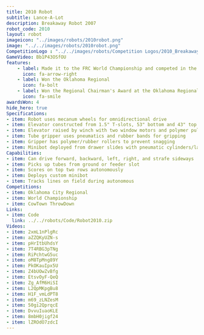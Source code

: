 ```yaml
---
title: 2010 Robot
subtitle: Lance-A-Lot
description: Breakaway Robot 2007
robot_code: 2010
layout: robot
imageicon: "../images/robots/2010robot.png"
image: "../../images/robots/2010robot.png"
CompetitionLogo : "../../images/robots/Competition Logos/2010_Breakaway.svg"
GameVideo: Bb1P43OSfOU
features:
    - label: Made it to the FRC World Championship and competed in the Archimedes Division
      icon: fa-arrow-right
    - label: Won the Oklahoma Regional
      icon: fa-bolt 
    - label: Won the Regional Chairman's Award at the Oklahoma Regional
      icon: fa-smile
awardsWon: 4
hide_hero: true
Specifications:
- item: Robot uses mecanum wheels for omnidirectional drive
- item: Elevator constructed from 1.5" T-slots, 53" bottom and 43" top sections
- item: Elevator raised by winch with two window motors and polymer pulleys
- item: Tube gripper uses pneumatics and rubber bands for gripping
- item: Gripper has polymer/rubber rollers to prevent snagging
- item: Minibot deployed from drawer slides with pneumatic cylinders/latches
Capabilities:
- item: Can drive forward, backward, left, right, and strafe sideways
- item: Picks up tubes from ground or feeder slot
- item: Scores on top two rows autonomously
- item: Deploys custom minibot
- item: Tracks lines on field during autonomous
Competitions:
- item: Oklahoma City Regional
- item: World Championship
- item: CowTown ThrowDown
Links:
- item: Code
  link: ../../robots/Code/Robot2010.zip
Videos:
- item: 2xmL1nPlgRc
- item: aZZQKyUZN-s
- item: pHrItbUhdsY
- item: 7T4RBG3pTNg
- item: RiPchtwG5uc
- item: oM8TpMng89Y
- item: PkOKauIpx5U
- item: Z4bUOwZvBfg
- item: EtsvOyF-QeQ
- item: Zg_AfM6HiSI
- item: L2QpMKpgBu8
- item: H1F_vmLdPT8
- item: m69_zLNZesM
- item: 50gi2QprqcE
- item: DvvuIuaoKLE
- item: 8mbH0jigf24
- item: lZROdO7zdcI
---
```



